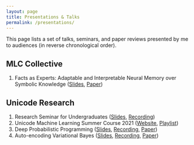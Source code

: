 ```yaml
---
layout: page
title: Presentations & Talks
permalink: /presentations/
---
```


This page lists a set of talks, seminars, and paper reviews presented by me to audiences (in reverse chronological order).

## MLC Collective

1. Facts as Experts: Adaptable and Interpretable Neural Memory over Symbolic Knowledge ([Slides](https://drive.google.com/file/d/1OKqP6_icQLwxY70u48M4U2Kf-J2r1aPp/view?usp=sharing), [Paper](https://arxiv.org/pdf/2007.00849.pdf))

## Unicode Research

1. Research Seminar for Undergraduates ([Slides](https://drive.google.com/file/d/1BNai1MVN7mx0wuAFgYVKfh48YF-D3PDS/view), [Recording](https://youtu.be/_0VpUNATCdY))
2. Unicode Machine Learning Summer Course 2021 ([Website](https://djunicode.github.io/umlsc-2021/), [Playlist](https://www.youtube.com/playlist?list=PLob0yCmJjJ3WwlHmGlTd8ZmqAjrBKDv84))
3. Deep Probabilistic Programming ([Slides](https://drive.google.com/file/d/1NBji25U3QGr-Zt6qBGTppVaPJ4BE_i1f/view), [Recording](https://www.youtube.com/watch?v=nT8ISRrUixQ&list=PLob0yCmJjJ3U6vUrmExdTpMoRh43c1nXK&index=7), [Paper](https://arxiv.org/pdf/1701.03757.pdf))
4. Auto-encoding Variational Bayes ([Slides](https://drive.google.com/file/d/1or8TXSdZx93AIa5eqtAiyMKhKI5fnUiF/view), [Recording](https://www.youtube.com/watch?v=bSQ129B_2jM&list=PLob0yCmJjJ3U6vUrmExdTpMoRh43c1nXK&index=6), [Paper](https://arxiv.org/pdf/1312.6114.pdf))
